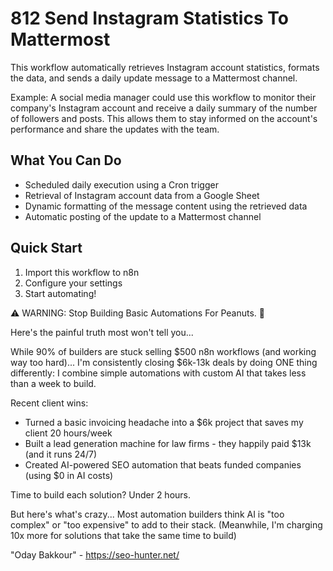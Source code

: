 # 812 Send Instagram Statistics To Mattermost

This workflow automatically retrieves Instagram account statistics, formats the data, and sends a daily update message to a Mattermost channel.

Example: A social media manager could use this workflow to monitor their company's Instagram account and receive a daily summary of the number of followers and posts. This allows them to stay informed on the account's performance and share the updates with the team.

## What You Can Do
- Scheduled daily execution using a Cron trigger
- Retrieval of Instagram account data from a Google Sheet
- Dynamic formatting of the message content using the retrieved data
- Automatic posting of the update to a Mattermost channel

## Quick Start
1. Import this workflow to n8n
2. Configure your settings
3. Start automating!

⚠️ WARNING: Stop Building Basic Automations For Peanuts. 🚫

Here's the painful truth most won't tell you...

While 90% of builders are stuck selling $500 n8n workflows (and working way too hard)...
I'm consistently closing $6k-13k deals by doing ONE thing differently:
I combine simple automations with custom AI that takes less than a week to build.

Recent client wins:
* Turned a basic invoicing headache into a $6k project that saves my client 20 hours/week
* Built a lead generation machine for law firms - they happily paid $13k (and it runs 24/7)
* Created AI-powered SEO automation that beats funded companies (using $0 in AI costs)

Time to build each solution? Under 2 hours.

But here's what's crazy...
Most automation builders think AI is "too complex" or "too expensive" to add to their stack.
(Meanwhile, I'm charging 10x more for solutions that take the same time to build)

"Oday Bakkour" - https://seo-hunter.net/
